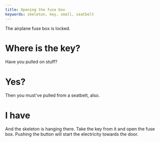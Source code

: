```yaml
---
title: Opening the fuse box
keywords: skeleton, key, small, seatbelt
---
```


The airplane fuse box is locked.

# Where is the key?
Have you pulled on stuff?

# Yes?
Then you must've pulled from a seatbelt, also.

# I have
And the skeleton is hanging there. Take the key from it and open the fuse box.
Pushing the button will start the electricity towards the door.
